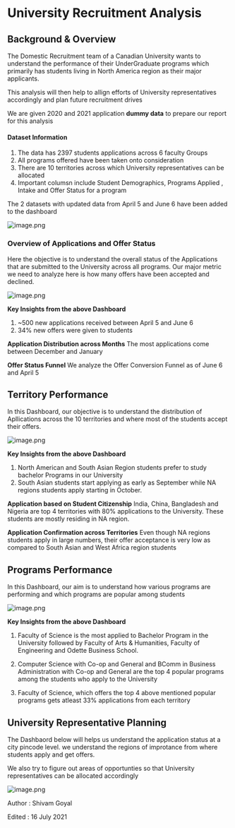 # University Recruitment Analysis

## Background & Overview

The Domestic Recruitment team of a Canadian University wants to understand the performance of their UnderGraduate programs which primarily has students living in North America region as their major applicants.

This analysis will then help to allign efforts of University representatives accordingly and plan future recruitment drives

We are given 2020 and 2021 application **dummy data** to prepare our report for this analysis

#### Dataset Information

1. The data has 2397 students applications across 6 faculty Groups
2. All programs offered have been taken onto consideration
3. There are 10 territories across which University representatives can be allocated
4. Important columsn include Student Demographics, Programs Applied , Intake and Offer Status for a program

The 2 datasets with updated data from April 5 and June 6 have been added to the dashboard

![image.png](attachment:image.png)

### Overview of Applications and Offer Status

Here the objective is to understand the overall status of the Applications  that are submitted to the University across all programs. 
Our major metric we need to analyze here is how many offers have been accepted and declined. 

![image.png](attachment:image.png)

**Key Insights from the above Dashboard**
1. ~500 new applications received between April 5 and June 6
2. 34% new offers were given to students

**Application Distribution across Months**
The most applications come between December and January

**Offer Status Funnel**
We analyze the Offer Conversion Funnel as of June 6 and April 5

## Territory Performance

In this Dashboard, our objective is to understand the distribution of Apllications across the 10 territories and where most 
of the students accept their offers.

![image.png](attachment:image.png)

**Key Insights from the above Dashboard**
1. North American and South Asian Region students prefer to study bachelor Programs in our University
2. South Asian students start applying as early as September while NA regions students apply starting in October. 

**Application based on Student Citizenship**
India, China, Bangladesh and Nigeria are top 4 territories with 80% applications to the University.
These students are mostly residing in NA region.

**Application Confirmation across Territories**
Even though NA regions students apply in large numbers, their offer acceptance is very low as compared to South Asian and West Africa region students

## Programs Performance

In this Dashboard, our aim is to understand how various programs are performing and which programs are popular among students 

![image.png](attachment:image.png)

**Key Insights from the above Dashboard**
1. Faculty of Science is the most applied to Bachelor Program in the University
followed by Faculty of Arts & Humanities, Faculty of Engineering and Odette Business School.

2. Computer Science with Co-op and General and BComm in Business Administration with Co-op and General are the top 4 popular programs among the students who apply to the University

3. Faculty of Science, which offers the top 4 above mentioned popular programs gets atleast 33% applications from each territory 


## University Representative Planning

The Dashbaord below will helps us understand the application status at a city pincode level. we understand the regions of improtance from where students apply and get offers.

We also try to figure out areas of opportunties so that University representatives can be allocated accordingly

![image.png](attachment:image.png)

Author : Shivam Goyal
    
Edited : 16 July 2021
